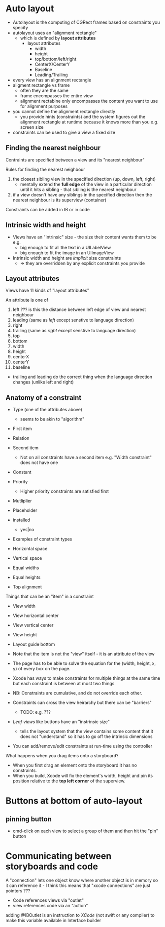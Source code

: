 # Auto layout

* Autolayout is the computing of CGRect frames based on constraints you specify
* autolayout uses an "alignment rectangle"
    * which is defined by **layout attributes**
        * layout attributes
            * width
            * height
            * top/bottom/left/right
            * CenterX/CenterY
            * Baseline
            * Leading/Trailing
* every view has an alignment rectangle
* aligment rectangle vs frame
    * often they are the same
    * frame encompasses the entire view
    * alignment rectablne only encompasses the content you want to use for alignment purposes
* you cannot define the alignment rectangle directly
    * you provide hints (constraints) and the system figures out the alignment
      rectangle at runtime because it knows more than you e.g. screen size
* constraints can be used to give a view a fixed size

## Finding the nearest neighbour

Contraints are specified between a view and its "nearest neighbour"

Rules for finding the nearest neighbour

1. the closest sibling view in the specified direction (up, down, left, right)
    * mentally extend the **full edge** of the view in a particular direction until it hits a sibling - that sibling is the nearest neighbour
1. if a view doesn't have any siblings in the specified direction then the
   nearest neighbour is its superview (container)

Constraints can be added in IB or in code

## Intrinsic width and height

* Views have an "intrinsic" size - the size their content wants them to be e.g.
    * big enough to fit all the text in a UILabelView
    * big enough to fit the image in an UIImageView
* Intrinsic width and height are _implicit_ size constraints
    * => they are overridden by any explicit constraints you provide

## Layout attributes

Views have 11 kinds of "layout attributes"

An attribute is one of

1. left
    ??? is this the distance between left edge of view and nearest neighbour
2. leading (same as _left_ except senstive to language direction)
3. right
4. trailing (same as _right_ except senstive to language direction)
5. top
6. bottom
7. width
8. height
9. centerX
10. centerY
11. baseline

* trailing and leading do the correct thing when the language direction changes (unlike left and right)

## Anatomy of a constraint

* Type (one of the attributes above)
    * seems to be akin to "algorithm"
* First item
* Relation
* Second item
    * Not on all constraints have a second item e.g. "Width constraint" does not have one
* Constant
* Priority
    * Higher priority constraints are satisfied first
* Mutliplier
* Placeholder
* installed
    * yes|no

* Examples of constraint types

* Horizontal space
* Vertical space
* Equal widths
* Equal heights
* Top alignment


Things that can be an "item" in a constraint

* View width
* View horizontal center
* View vertical center
* View height
* Layout guide bottom

* Note that the item is not the "view" itself - it is an attribute of the view
* The page has to be able to solve the equation for the (width, height, x, y) of
  every box on the page.
* Xcode has ways to make constraints for multiple things at the same time but
  each constraint is between at most two things
* NB: Constraints are cumulative, and do not override each other.
* Constraints can cross the view heirarchy but there can be "barriers"
    * TODO: e.g. ???
* _Leaf views_ like buttons have an "instrinsic size"
    * tells the layout system that the view contains some content that it does
      not "understand" so it has to go off the intrinsic dimensions
* You can add/remove/edit constraints at run-time using the controller

What happens when you drag items onto a storyboard?

* When you first drag an element onto the storyboard it has no constraints.
* When you build, Xcode will fix the element's width, height and pin its
  position relative to the **top left corner** of the superview.

# Buttons at bottom of auto-layout

## pinning button

* cmd-click on each view to select a group of them and then hit the "pin" button

# Communicating between storyboards and code

A "connection" lets one object know where another object is in memory so it can
reference it - I think this means that "xcode connections" are just pointers ???

* Code references views via "outlet"
* view references code via an "action"


adding @IBOutlet is an instruction to _XCode_ (not swift or any compiler) to make this variable available in Interface builder
